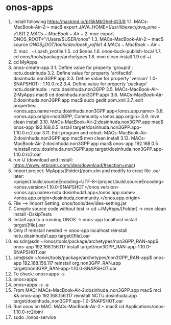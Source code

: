 # onos-apps
1. install following https://hackmd.io/p/SkMbGhel-#/3/8
1.1. MACs-MacBook-Air-2:~ mac$ export JAVA_HOME=$(/usr/libexec/java_home -v 1.8)
1.2. MACs-MacBook-Air-2:~ mac$ export ONOS_ROOT="/Users/$USER/onos"
1.3. MACs-MacBook-Air-2:~ mac$ source $ONOS_ROOT/tools/dev/bash_profile
1.4. MACs-MacBook-Air-2:~ mac$ . ~/.bash_profile
1.5. cd $onos
1.6. onos-buck-publish-local 
1.7. cd onos/tools/package/archetypes
1.8. mvn clean install
1.9  cd ~/
2. cd MyApps 
3. onos-create-app
3.1. Define value for property 'groupId': nctu.dosinhuda
3.2. Define value for property 'artifactId': dosinhuda.non3GPP.app
3.3. Define value for property 'version' 1.0-SNAPSHOT: : 1.10.0.rc2
3.4. Define value for property 'package' nctu.dosinhuda: : nctu.dosinhuda.non3GPP
3.5. MACs-MacBook-Air-2:MyApps mac$ cd dosinhuda.non3GPP.app/
3.6. MACs-MacBook-Air-2:dosinhuda.non3GPP.app mac$ sudo gedit pom.xml 
3.7. edit properties: <onos.app.name>nctu.dosinhuda.non3GPP.app</onos.app.name>
3.8.  <onos.app.origin>non3GPP, Community.</onos.app.origin>
3.9. mvn clean install
3.10. MACs-MacBook-Air-2:dosinhuda.non3GPP.app mac$ onos-app 192.168.0.5 install target/dosinhuda.non3GPP.app-1.10.0.rc2.oar
3.11. Edit program and rebuit: MACs-MacBook-Air-2:dosinhuda.non3GPP.app mac$ mvn clean install
3.12. MACs-MacBook-Air-2:dosinhuda.non3GPP.app mac$ onos-app 192.168.0.5 reinstall nctu.dosinhuda.non3GPP.app target/dosinhuda.non3GPP.app-1.10.0.rc2.oar 
4. run IJ (download and install: https://www.jetbrains.com/idea/download/#section=mac)
5. Import project: MyApps/[Folder]/pom.xlm
and modify to creat file .oar later:  
        <properties>
        <project.build.sourceEncoding>UTF-8</project.build.sourceEncoding>
        <onos.version>1.10.0-SNAPSHOT</onos.version>
        <onos.app.name>nctu.dosinhuda1.app</onos.app.name>
        <onos.app.origin>dosinhuda,community.</onos.app.origin>
6. File --> Import Setting: onos/tools/dev/idea-setting.jar
7. Compile source code without test
-> cd ~/MyApps/[Folder]
-> mvn clean install -DskipTests
8. Install app to a running ONOS
-> onos-app localhost install target/[file].oar
9. Only if reinstall needed
-> onos-app localhost reinstall nctu.dosinhuda1.app target/[file].oar
10. ex:sdn@sdn:~/onos/tools/package/archetypes/non3GPP_RAN-app$ onos-app 192.168.156.117 install target/non3GPP_RAN-app-1.10.0-SNAPSHOT.oar
11. sdn@sdn:~/onos/tools/package/archetypes/non3GPP_RAN-app$ onos-app 192.168.156.117 reinstall org.non3GPP_RAN.app target/non3GPP_RAN-app-1.10.0-SNAPSHOT.oar
12. To check: onos>apps -s
13. onos>apps
14. onos>apps -s -a
15. From MAC: MACs-MacBook-Air-2:dosinhuda_non3GPP.app mac$ mci && onos-app 192.168.156.117 reinstall NCTU.dosinhuda.app target/dosinhuda_non3GPP.app-1.0-SNAPSHOT.oar
16. Run onos on MAC: MACs-MacBook-Air-2:~ mac$ cd Applications/onos-1.10.0-rc2/bin/
17. sudo ./onos-service

